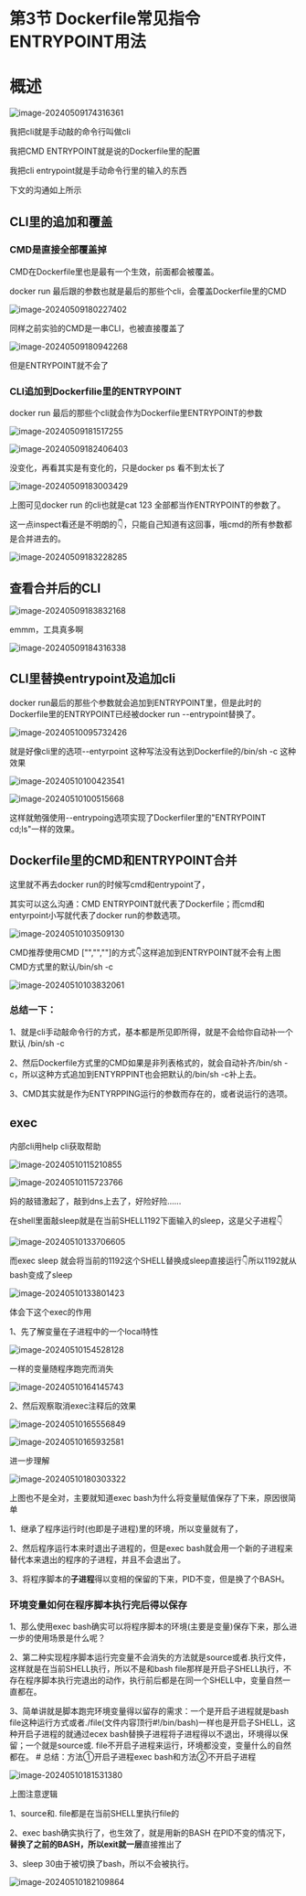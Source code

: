 # 第3节 Dockerfile常见指令ENTRYPOINT用法



# 概述



![image-20240509174316361](3-Dockerfile常见指令ENTRYPOINT用法.assets/image-20240509174316361.png)



我把cli就是手动敲的命令行叫做cli

我把CMD ENTRYPOINT就是说的Dockerfile里的配置

我把cli entrypoint就是手动命令行里的输入的东西

下文的沟通如上所示



## CLI里的追加和覆盖

### CMD是直接全部覆盖掉

CMD在Dockerfile里也是最有一个生效，前面都会被覆盖。

docker run 最后跟的参数也就是最后的那些个cli，会覆盖Dockerfile里的CMD

![image-20240509180227402](3-Dockerfile常见指令ENTRYPOINT用法.assets/image-20240509180227402.png)

同样之前实验的CMD是一串CLI，也被直接覆盖了

![image-20240509180942268](3-Dockerfile常见指令ENTRYPOINT用法.assets/image-20240509180942268.png)

但是ENTRYPOINT就不会了

### CLI追加到Dockerfilie里的ENTRYPOINT

docker run 最后的那些个cli就会作为Dockerfile里ENTRYPOINT的参数

![image-20240509181517255](3-Dockerfile常见指令ENTRYPOINT用法.assets/image-20240509181517255.png)

![image-20240509182406403](3-Dockerfile常见指令ENTRYPOINT用法.assets/image-20240509182406403.png)

没变化，再看其实是有变化的，只是docker ps 看不到太长了

![image-20240509183003429](3-Dockerfile常见指令ENTRYPOINT用法.assets/image-20240509183003429.png)

上图可见docker run 的cli也就是cat 123 全部都当作ENTRYPOINT的参数了。

这一点inspect看还是不明朗的👇，只能自己知道有这回事，哦cmd的所有参数都是合并进去的。

![image-20240509183228285](3-Dockerfile常见指令ENTRYPOINT用法.assets/image-20240509183228285.png)



## 查看合并后的CLI

![image-20240509183832168](3-Dockerfile常见指令ENTRYPOINT用法.assets/image-20240509183832168.png)

emmm，工具真多啊

![image-20240509184316338](3-Dockerfile常见指令ENTRYPOINT用法.assets/image-20240509184316338.png)



## CLI里替换entrypoint及追加cli

docker run最后的那些个参数就会追加到ENTRYPOINT里，但是此时的Dockerfile里的ENTRYPOINT已经被docker run --entrypoint替换了。

![image-20240510095732426](3-Dockerfile常见指令ENTRYPOINT用法.assets/image-20240510095732426.png)

就是好像cli里的选项--entyrpoint 这种写法没有达到Dockerfile的/bin/sh -c 这种效果

![image-20240510100423541](3-Dockerfile常见指令ENTRYPOINT用法.assets/image-20240510100423541.png)

![image-20240510100515668](3-Dockerfile常见指令ENTRYPOINT用法.assets/image-20240510100515668.png)

这样就勉强使用--entrypoing选项实现了Dockerfiler里的"ENTRYPOINT cd;ls"一样的效果。



## Dockerfile里的CMD和ENTRYPOINT合并

这里就不再去docker run的时候写cmd和entrypoint了，

其实可以这么沟通：CMD ENTRYPOINT就代表了Dockerfile；而cmd和entyrpoint小写就代表了docker run的参数选项。

![image-20240510103509130](3-Dockerfile常见指令ENTRYPOINT用法.assets/image-20240510103509130.png)

CMD推荐使用CMD ["","",""]的方式👇这样追加到ENTRYPOINT就不会有上图CMD方式里的默认/bin/sh -c

![image-20240510103832061](3-Dockerfile常见指令ENTRYPOINT用法.assets/image-20240510103832061.png) 





### 总结一下：

1、就是cli手动敲命令行的方式，基本都是所见即所得，就是不会给你自动补一个默认 /bin/sh -c

2、然后Dockerfile方式里的CMD如果是非列表格式的，就会自动补齐/bin/sh -c，所以这种方式追加到ENTYRPPINT也会把默认的/bin/sh -c补上去。

3、CMD其实就是作为ENTYRPPING运行的参数而存在的，或者说运行的选项。





## exec

内部cli用help cli获取帮助

![image-20240510115210855](3-Dockerfile常见指令ENTRYPOINT用法.assets/image-20240510115210855.png)





![image-20240510115723766](3-Dockerfile常见指令ENTRYPOINT用法.assets/image-20240510115723766.png)

妈的敲错激起了，敲到dns上去了，好险好险......



在shell里面敲sleep就是在当前SHELL1192下面输入的sleep，这是父子进程👇

![image-20240510133706605](3-Dockerfile常见指令ENTRYPOINT用法.assets/image-20240510133706605.png)

而exec sleep 就会将当前的1192这个SHELL替换成sleep直接运行👇所以1192就从bash变成了sleep

![image-20240510133801423](3-Dockerfile常见指令ENTRYPOINT用法.assets/image-20240510133801423.png)



体会下这个exec的作用



1、先了解变量在子进程中的一个local特性

![image-20240510154528128](3-Dockerfile常见指令ENTRYPOINT用法.assets/image-20240510154528128.png)

一样的变量随程序跑完而消失

![image-20240510164145743](3-Dockerfile常见指令ENTRYPOINT用法.assets/image-20240510164145743.png)



2、然后观察取消exec注释后的效果

![image-20240510165556849](3-Dockerfile常见指令ENTRYPOINT用法.assets/image-20240510165556849.png)



![image-20240510165932581](3-Dockerfile常见指令ENTRYPOINT用法.assets/image-20240510165932581.png)



进一步理解

![image-20240510180303322](3-Dockerfile常见指令ENTRYPOINT用法.assets/image-20240510180303322.png)

上图也不是全对，主要就知道exec bash为什么将变量赋值保存了下来，原因很简单

1、继承了程序运行时(也即是子进程)里的环境，所以变量就有了，

2、然后程序运行本来时退出子进程的，但是exec bash就会用一个新的子进程来替代本来退出的程序的子进程，并且不会退出了。

3、将程序脚本的**子进程**得以变相的保留的下来，PID不变，但是换了个BASH。



### 环境变量如何在程序脚本执行完后得以保存

1、那么使用exec bash确实可以将程序脚本的环境(主要是变量)保存下来，那么进一步的使用场景是什么呢？

2、第二种实现程序脚本运行完变量不会消失的方法就是source或者.执行文件，这样就是在当前SHELL执行，所以不是和bash file那样是开启子SHELL执行，不存在程序脚本执行完退出的动作，执行前后都是在同一个SHELL中，变量自然一直都在。

3、简单讲就是脚本跑完环境变量得以留存的需求：一个是开启子进程就是bash file这种运行方式或者./file(文件内容顶行#!/bin/bash)一样也是开启子SHELL，这种开启子进程的就通过ecex bash替换子进程将子进程得以不退出，环境得以保留；一个就是source或.  file不开启子进程来运行，环境都没变，变量什么的自然都在。   # 总结：方法①开启子进程exec bash和方法②不开启子进程



![image-20240510181531380](3-Dockerfile常见指令ENTRYPOINT用法.assets/image-20240510181531380.png)

上图注意逻辑

1、source和.  file都是在当前SHELL里执行file的

2、exec bash确实执行了，也生效了，就是用新的BASH 在PID不变的情况下，**替换了之前的BASH，所以exit就一层**直接推出了

3、sleep 30由于被切换了bash，所以不会被执行。

![image-20240510182109864](3-Dockerfile常见指令ENTRYPOINT用法.assets/image-20240510182109864.png)







